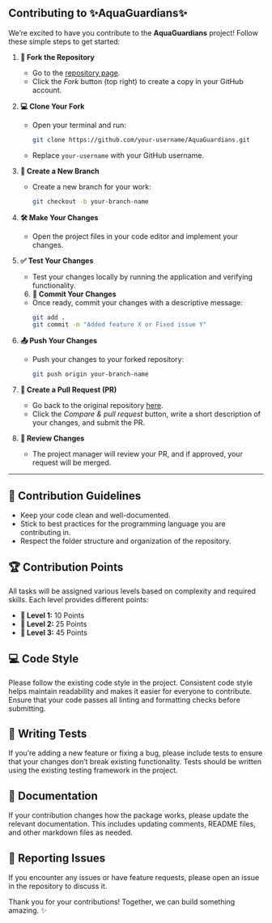 ## Contributing to ✨AquaGuardians✨
We’re excited to have you contribute to the **AquaGuardians** project! Follow these simple steps to get started:

1. **🍴 Fork the Repository**  
   - Go to the [repository page](https://github.com/sk66641/AquaGuardians).
   - Click the *Fork* button (top right) to create a copy in your GitHub account.

2. **💻 Clone Your Fork**  
   - Open your terminal and run:
     ```bash
     git clone https://github.com/your-username/AquaGuardians.git
     ```
   - Replace `your-username` with your GitHub username.

3. **🌿 Create a New Branch**  
   - Create a new branch for your work:
     ```bash
     git checkout -b your-branch-name
     ```

4. **🛠️ Make Your Changes**  
   - Open the project files in your code editor and implement your changes.
   

5. **✅ Test Your Changes**  
   - Test your changes locally by running the application and verifying functionality.
   6. **💬 Commit Your Changes**  
   - Once ready, commit your changes with a descriptive message:
     ```bash
     git add .
     git commit -m "Added feature X or Fixed issue Y"
     ```

7. **📤 Push Your Changes**  
   - Push your changes to your forked repository:
     ```bash
     git push origin your-branch-name
     ```

8. **🔄 Create a Pull Request (PR)**  
   - Go back to the original repository [here](https://github.com/sk66641/AquaGuardians).
   - Click the *Compare & pull request* button, write a short description of your changes, and submit the PR.

9. **🔎 Review Changes**  
   - The project manager will review your PR, and if approved, your request will be merged.

---
## 📝 Contribution Guidelines
- Keep your code clean and well-documented.
- Stick to best practices for the programming language you are contributing in.
- Respect the folder structure and organization of the repository.

## 🏆 Contribution Points

All tasks will be assigned various levels based on complexity and required skills. Each level provides different points:

- **🥇 Level 1:** 10 Points  
- **🥈 Level 2:** 25 Points  
- **🥉 Level 3:** 45 Points  

## 💻 Code Style
Please follow the existing code style in the project. Consistent code style helps maintain readability and makes it easier for everyone to contribute. Ensure that your code passes all linting and formatting checks before submitting.

## 🧪 Writing Tests
If you’re adding a new feature or fixing a bug, please include tests to ensure that your changes don’t break existing functionality. Tests should be written using the existing testing framework in the project.

## 📖 Documentation
If your contribution changes how the package works, please update the relevant documentation. This includes updating comments, README files, and other markdown files as needed.

## 🐞 Reporting Issues
If you encounter any issues or have feature requests, please open an issue in the repository to discuss it.


Thank you for your contributions! Together, we can build something amazing. ✨
